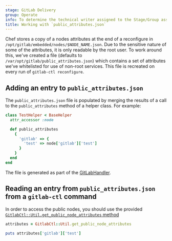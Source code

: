 ```yaml
---
stage: GitLab Delivery
group: Operate
info: To determine the technical writer assigned to the Stage/Group associated with this page, see https://handbook.gitlab.com/handbook/product/ux/technical-writing/#assignments
title: Working with `public_attributes.json`
---
```


Chef stores a copy of a nodes attributes at the end of a reconfigure in `/opt/gitlab/embedded/nodes/$NODE_NAME.json`. Due to the sensitive nature of some of the attributes, it is only readable by the root user. To work around this, we've created a file (defaults to `/var/opt/gitlab/public_attributes.json`) which contains a set of attributes we've whitelisted for use of non-root services. This file is recreated on every run of `gitlab-ctl reconfigure`.

## Adding an entry to `public_attributes.json`

The `public_attributes.json` file is populated by merging the results of a call to the `public_attributes` method of a helper class. For example:

```ruby
class TestHelper < BaseHelper
  attr_accessor :node

  def public_attributes
    {
      'gitlab' => {
        'test' => node['gitlab']['test']
      }
    }
  end
end
```

The file is generated as part of the [GitLabHandler](https://gitlab.com/gitlab-org/omnibus-gitlab/blob/master/files/gitlab-cookbooks/package/libraries/handlers/gitlab.rb#L36).

## Reading an entry from `public_attributes.json` from a `gitlab-ctl` command

In order to access the public nodes, you should use the provided [`GitlabCtl::Util.get_public_node_attributes` method](https://gitlab.com/gitlab-org/omnibus-gitlab/blob/master/files/gitlab-ctl-commands/lib/gitlab_ctl/util.rb#L60)

```ruby
attributes = GitlabCtl::Util.get_public_node_attributes

puts attributes['gitlab']['test']
```
